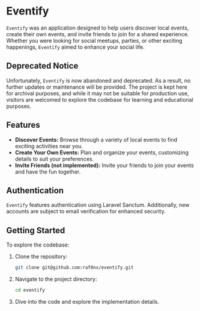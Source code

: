 # Eventify

`Eventify` was an application designed to help users discover local events, create their own events, and invite friends to join for a shared experience. Whether you were looking for social meetups, parties, or other exciting happenings, `Eventify` aimed to enhance your social life.

## Deprecated Notice

Unfortunately, `Eventify` is now abandoned and deprecated. As a result, no further updates or maintenance will be provided. The project is kept here for archival purposes, and while it may not be suitable for production use, visitors are welcomed to explore the codebase for learning and educational purposes.

## Features

-   **Discover Events:** Browse through a variety of local events to find exciting activities near you.
-   **Create Your Own Events:** Plan and organize your events, customizing details to suit your preferences.
-   **Invite Friends (not implemented):** Invite your friends to join your events and have the fun together.

## Authentication

`Eventify` features authentication using Laravel Sanctum. Additionally, new accounts are subject to email verification for enhanced security.

## Getting Started

To explore the codebase:

1. Clone the repository:

    ```bash
    git clone git@github.com:raf0nx/eventify.git
    ```

2. Navigate to the project directory:

    ```bash
    cd eventify
    ```

3. Dive into the code and explore the implementation details.
